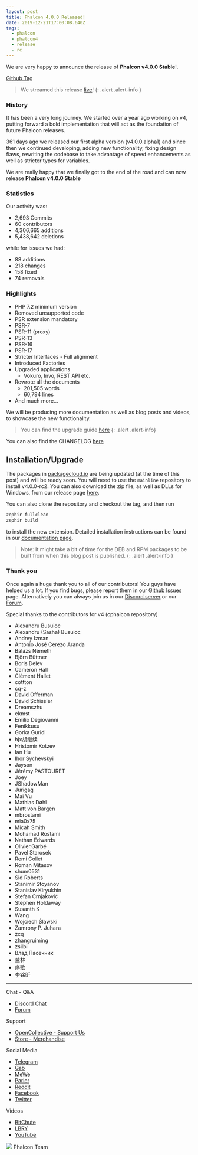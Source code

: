 ```yaml
---
layout: post
title: Phalcon 4.0.0 Released!
date: 2019-12-21T17:00:08.640Z
tags:
  - phalcon
  - phalcon4
  - release
  - rc
---
```

We are very happy to announce the release of **Phalcon v4.0.0 Stable**!. 

<!--more-->

[Github Tag](https://github.com/phalcon/cphalcon/releases/tag/v4.0.0)

> We streamed this release [live](https://youtu.be/iAGWIW9A4Mc)!
{: .alert .alert-info }

### History

It has been a very long journey. We started over a year ago working on v4, putting forward a bold implementation that will act as the foundation of future Phalcon releases.

361 days ago we released our first alpha version (v4.0.0.alpha1) and since then we continued developing, adding new functionality, fixing design flaws, rewriting the codebase to take advantage of speed enhancements as well as stricter types for variables.

We are really happy that we finally got to the end of the road and can now release **Phalcon v4.0.0 Stable**

### Statistics
Our activity was: 
- 2,693 Commits
- 60 contributors
- 4,306,665 additions
- 5,438,642 deletions

while for issues we had:
- 88 additions
- 218 changes
- 158 fixed
- 74 removals

### Highlights

- PHP 7.2 minimum version
- Removed unsupported code
- PSR extension mandatory
- PSR-7
- PSR-11 (proxy)
- PSR-13
- PSR-16
- PSR-17
- Stricter Interfaces - Full alignment
- Introduced Factories
- Upgraded applications
  - Vokuro, Invo, REST API etc.
- Rewrote all the documents
  - 201,505 words
  - 60,794 lines
- And much more...

We will be producing more documentation as well as blog posts and videos, to showcase the new functionality.

> You can find the upgrade guide [here](https://docs.phalcon.io/4.0/en/upgrade)
{: .alert .alert-info}

You can also find the CHANGELOG [here](https://github.com/phalcon/cphalcon/blob/4.0.x/CHANGELOG-4.0.md)

## Installation/Upgrade

The packages in [packagecloud.io](https://packagecloud.io/phalcon) are being updated (at the time of this post) and will be ready soon. You will need to use the `mainline` repository to install v4.0.0-rc2. You can also download the zip file, as well as DLLs for Windows, from our release page [here](https://github.com/phalcon/cphalcon/releases/tag/v4.0.0-rc.2).

You can also clone the repository and checkout the tag, and then run

```bash
zephir fullclean
zephir build
```

to install the new extension. Detailed installation instructions can be found in our [documentation page](https://docs.phalcon.io/4.0/en/installation).

> Note: It might take a bit of time for the DEB and RPM packages to be built from when this blog post is published. {: .alert .alert-info }

### Thank you

Once again a huge thank you to all of our contributors! You guys have helped us a lot. If you find bugs, please report them in our [Github Issues](https://github.com/phalcon/cphalcon/issues) page. Alternatively you can always join us in our [Discord server](https://phalcon.io/discord) or our [Forum](https://phalcon.io/forum).

Special thanks to the contributors for v4 (cphalcon repository)
- Alexandru Busuioc
- Alexandru (Sasha) Busuioc
- Andrey Izman
- Antonio José Cerezo Aranda
- Balázs Németh
- Björn Büttner
- Boris Delev
- Cameron Hall
- Clément Hallet
- cottton
- cq-z
- David Offerman
- David Schissler
- Dreamszhu
- ekmst
- Emilio Degiovanni
- Fenikkusu
- Gorka Guridi
- hjx胡继续
- Hristomir Kotzev
- Ian Hu
- Ihor Sychevskyi
- Jayson
- Jérémy PASTOURET
- Joey
- JShadowMan
- Jurigag
- Mai Vu
- Mathias Døhl
- Matt von Bargen
- mbrostami
- mia0x75
- Micah Smith
- Mohamad Rostami
- Nathan Edwards
- Olivier.Garbé
- Pavel Starosek
- Remi Collet
- Roman Mitasov
- shum0531
- Sid Roberts
- Stanimir Stoyanov
- Stanislav Kiryukhin
- Stefan Crnjaković
- Stephen Holdaway
- Susanth K
- Wang
- Wojciech Ślawski
- Zamrony P. Juhara
- zcq
- zhangruiming
- zsilbi
- Влад Пасечник
- 兰林
- 序歌
- 李铭昕

<hr>

Chat - Q&A

* [Discord Chat](https://phalcon.io/discord)
* [Forum](https://phalcon.link/forum)

Support

* [OpenCollective - Support Us](https://phalcon.io/fund)
* [Store - Merchandise](https://phalcon.io/store)

Social Media

* [Telegram](https://phalcon.io/telegram)
* [Gab](https://phalcon.io/gab)
* [MeWe](https://phalcon.io/mewe)
* [Parler](https://phalcon.io/parler)
* [Reddit](https://phalcon.io/reddit)
* [Facebook](https://phalcon.io/fb)
* [Twitter](https://phalcon.io/t)

Videos

* [BitChute](https://phalcon.io/bitchute)
* [LBRY](https://phalcon.io/lbry)
* [YouTube](https://phalcon.io/youtube)

![](https://assets.phalcon.io/phalcon/images/emoji/heart.png) Phalcon Team

